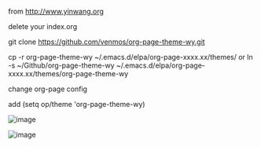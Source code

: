 from http://www.yinwang.org

delete your index.org

git clone https://github.com/venmos/org-page-theme-wy.git

cp -r org-page-theme-wy ~/.emacs.d/elpa/org-page-xxxx.xx/themes/ or ln -s ~/Github/org-page-theme-wy ~/.emacs.d/elpa/org-page-xxxx.xx/themes/org-page-theme-wy

change org-page config

add (setq op/theme 'org-page-theme-wy)

![image](https://raw.githubusercontent.com/venmos/org-page-theme-wy/master/1.png)

![image](https://raw.githubusercontent.com/venmos/org-page-theme-wy/master/2.png)
